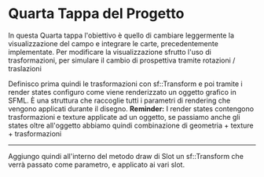 # Quarta Tappa del Progetto

In questa Quarta tappa l'obiettivo è quello di cambiare leggermente la visualizzazione del campo e integrare le carte, precedentemente implementate. Per modificare la visualizzazione sfrutto l'uso di trasformazioni, per simulare il cambio di prospettiva tramite rotazioni / traslazioni

Definisco prima quindi le trasformazioni con sf::Transform e poi tramite i render states configuro come viene renderizzato un oggetto grafico in SFML. È una struttura che raccoglie tutti i parametri di rendering che vengono applicati durante il disegno.
**Reminder:** I render states contengono trasformazioni e texture applicate ad un oggetto, se passiamo anche gli states oltre all'oggetto abbiamo quindi combinazione di geometria + texture + trasformazioni

---

Aggiungo quindi all'interno del metodo draw di Slot un sf::Transform che verrà passato come parametro, e applicato ai vari slot.

